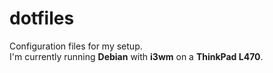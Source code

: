 # dotfiles
Configuration files for my setup. <br />
I'm currently running **Debian** with **i3wm** on a **ThinkPad L470**.
